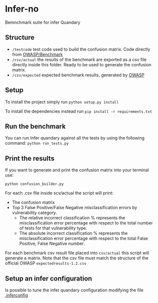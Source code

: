 # Infer-no

Bemnchmark suite for infer Quandary

## Structure

- `/testcode` test code used to build the confusion matrix. Code directly from [OWASP/Benchmark](https://github.com/OWASP/Benchmark)
- `/csv/actual` the results of the benchmark are exported as a csv file directly inside this folder. Ready to be used to generate the confusion matrix.
- `/csv/expected` expected benchmark results, generated by [OWASP](https://github.com/OWASP/Benchmark)

## Setup

To install the project simply run
`python setup.py install`

To install the dependencies instead run
`pip install -r requirements.txt`

## Run the benchmark 

You can run Infer quandary against all the tests by using the following command:
`python run_tests.py `

## Print the results

If you want to generate and print the confusion matrix into your terminal use:

`python confusion_builder.py `

For each .csv file inside scv/actual the script will print:

- The confusion matrix 
- Top 3 False Positive/False Negative misclassification errors by vulnerability category. 
    - The relative incorrect classification % represents the misclassification error percentage with respect to the total number of tests for that vulnerability type.
    - The absolute incorrect classification % represents the misclassification error percentage with respect to the total False Positive, False Negative number. 

For each benchmark csv result file placed into `csv/actual` this script will generate a matrix.
Note that the csv file must match the structure of the official OWASP `expectedresults-1.2.csv`

## Setup an infer configuration

Is possible to tune the infer quandary configuration modifying the file [.inferconfig](https://github.com/laurab1/Infer-no/blob/master/benchmark/.inferconfig)
